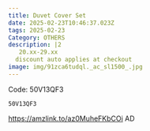 ```yaml
---
title: Duvet Cover Set
date: 2025-02-23T10:46:37.023Z
tags: 2025-02-23
Category: OTHERS
description: |2
   20.xx-29.xx
  discount auto applies at checkout 
image: img/91zca6tudql._ac_sl1500_.jpg
---
```

Code: 50V13QF3 

<pre class="language-javascript"><code

class="language-javascript">50V13QF3  </code></pre>

https://amzlink.to/az0MuheFKbCOi
AD